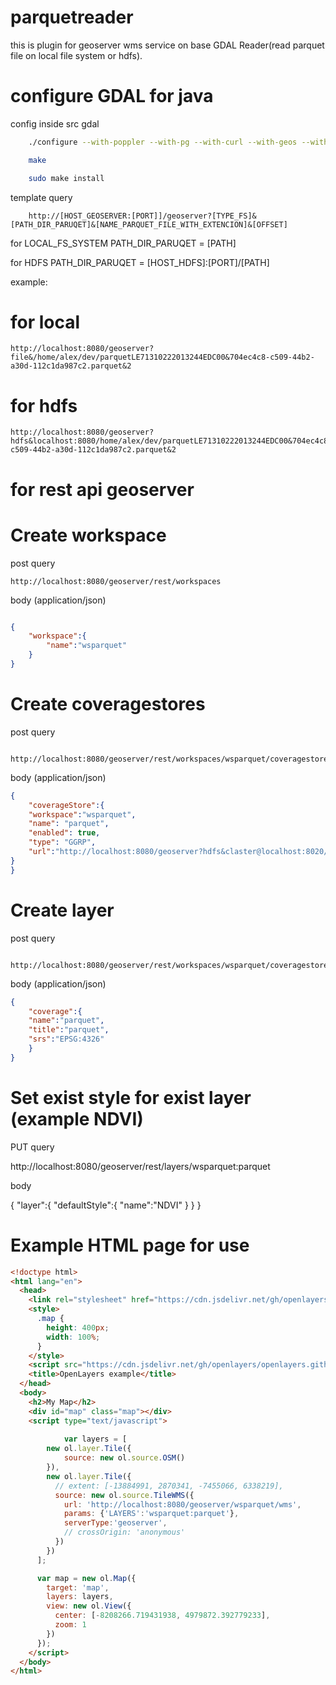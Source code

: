 # parquetreader

this is plugin for geoserver wms service on base GDAL Reader(read parquet file on local file system or hdfs).

# configure GDAL for java

config inside src gdal

```bash
    ./configure --with-poppler --with-pg --with-curl --with-geos --with-jpeg --with-png --with-expat --with-xerces --with-java=/usr/lib/jvm/java-8-openjdk-amd64/ --with-jvm-lib=/usr/lib/jvm/java-8-openjdk-amd64/jre/lib/amd64/server/ --with-jvm-lib-add-rpath=yes --with-mdb=yes
```

```bash
    make
```

```bash
    sudo make install
```


template query
```http
    http://[HOST_GEOSERVER:[PORT]]/geoserver?[TYPE_FS]&[PATH_DIR_PARUQET]&[NAME_PARQUET_FILE_WITH_EXTENCION]&[OFFSET]
```


for LOCAL_FS_SYSTEM PATH_DIR_PARUQET = [PATH]


for HDFS PATH_DIR_PARUQET = [HOST_HDFS]:[PORT]/[PATH]


example:

# for local

```http
http://localhost:8080/geoserver?file&/home/alex/dev/parquetLE71310222013244EDC00&704ec4c8-c509-44b2-a30d-112c1da987c2.parquet&2
```

# for hdfs

```http
http://localhost:8080/geoserver?hdfs&localhost:8080/home/alex/dev/parquetLE71310222013244EDC00&704ec4c8-c509-44b2-a30d-112c1da987c2.parquet&2
```

# for rest api geoserver

# Create workspace

post query

```http
http://localhost:8080/geoserver/rest/workspaces
```


body (application/json)
```json

{
	"workspace":{
		"name":"wsparquet"
	}
}


```

# Create coveragestores

post query

```http
    http://localhost:8080/geoserver/rest/workspaces/wsparquet/coveragestores
```


body (application/json)
```json
{
	"coverageStore":{
	"workspace":"wsparquet",
	"name": "parquet",
	"enabled": true,
	"type": "GGRP",
	"url":"http://localhost:8080/geoserver?hdfs&claster@localhost:8020/user/claster/temp/parquet/ndvi/1/LC08_L1TP_142020_20190907_20190907_01_RT&LC08_L1TP_142020_20190907_20190907_01_RT.parquet"	
}
}
```


# Create layer

post query

```http

http://localhost:8080/geoserver/rest/workspaces/wsparquet/coveragestores/parquet/coverages

```

body (application/json)
```json 
{
	"coverage":{
	"name":"parquet",
	"title":"parquet",
	"srs":"EPSG:4326"
	}
}
```

	
# Set exist style for exist layer (example NDVI)	
 PUT query 
 
 http://localhost:8080/geoserver/rest/layers/wsparquet:parquet
 
 body
 
 {
	"layer":{
		"defaultStyle":{
			"name":"NDVI"
		}
	}
}

# Example HTML page for use
```html
<!doctype html>
<html lang="en">
  <head>
    <link rel="stylesheet" href="https://cdn.jsdelivr.net/gh/openlayers/openlayers.github.io@master/en/v6.1.1/css/ol.css" type="text/css">
    <style>
      .map {
        height: 400px;
        width: 100%;
      }
    </style>
    <script src="https://cdn.jsdelivr.net/gh/openlayers/openlayers.github.io@master/en/v6.1.1/build/ol.js"></script>
    <title>OpenLayers example</title>
  </head>
  <body>
    <h2>My Map</h2>
    <div id="map" class="map"></div>
    <script type="text/javascript">
      
		    var layers = [
        new ol.layer.Tile({
            source: new ol.source.OSM()
        }),
        new ol.layer.Tile({
          // extent: [-13884991, 2870341, -7455066, 6338219],
          source: new ol.source.TileWMS({
            url: 'http://localhost:8080/geoserver/wsparquet/wms',
            params: {'LAYERS':'wsparquet:parquet'},
            serverType:'geoserver',
            // crossOrigin: 'anonymous'
          })
        })
      ];

      var map = new ol.Map({
        target: 'map',
        layers: layers,
        view: new ol.View({
          center: [-8208266.719431938, 4979872.392779233],
          zoom: 1
        })
      });
    </script>
  </body>
</html>
```








